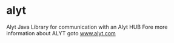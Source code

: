 # alyt
Alyt Java Library for communication with an Alyt HUB
Fore more information about ALYT goto www.alyt.com

